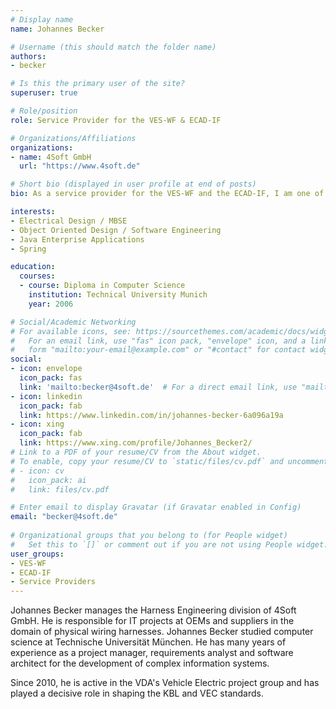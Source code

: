 ```yaml
---
# Display name
name: Johannes Becker

# Username (this should match the folder name)
authors:
- becker

# Is this the primary user of the site?
superuser: true

# Role/position
role: Service Provider for the VES-WF & ECAD-IF

# Organizations/Affiliations
organizations:
- name: 4Soft GmbH
  url: "https://www.4soft.de"

# Short bio (displayed in user profile at end of posts)
bio: As a service provider for the VES-WF and the ECAD-IF, I am one of the authors of the VEC and the KBL.

interests:
- Electrical Design / MBSE
- Object Oriented Design / Software Engineering
- Java Enterprise Applications
- Spring

education:
  courses:
  - course: Diploma in Computer Science
    institution: Technical University Munich
    year: 2006

# Social/Academic Networking
# For available icons, see: https://sourcethemes.com/academic/docs/widgets/#icons
#   For an email link, use "fas" icon pack, "envelope" icon, and a link in the
#   form "mailto:your-email@example.com" or "#contact" for contact widget.
social:
- icon: envelope
  icon_pack: fas
  link: 'mailto:becker@4soft.de'  # For a direct email link, use "mailto:test@example.org".
- icon: linkedin
  icon_pack: fab
  link: https://www.linkedin.com/in/johannes-becker-6a096a19a
- icon: xing
  icon_pack: fab
  link: https://www.xing.com/profile/Johannes_Becker2/
# Link to a PDF of your resume/CV from the About widget.
# To enable, copy your resume/CV to `static/files/cv.pdf` and uncomment the lines below.  
# - icon: cv
#   icon_pack: ai
#   link: files/cv.pdf

# Enter email to display Gravatar (if Gravatar enabled in Config)
email: "becker@4soft.de"
  
# Organizational groups that you belong to (for People widget)
#   Set this to `[]` or comment out if you are not using People widget.  
user_groups:
- VES-WF
- ECAD-IF
- Service Providers
---
```

Johannes Becker manages the Harness Engineering division of 4Soft GmbH. 
He is responsible for IT projects at OEMs and suppliers in the domain of physical wiring harnesses. 
Johannes Becker studied computer science at Technische Universität München. 
He has many years of experience as a project manager, requirements analyst and software 
architect for the development of complex information systems. 

Since 2010, he is active in the VDA's Vehicle Electric project group and has played 
a decisive role in shaping the KBL and VEC standards.
